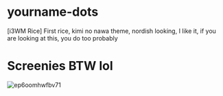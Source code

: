 # yourname-dots
[i3WM Rice] First rice, kimi no nawa theme, nordish looking, I like it, if you are looking at this, you do too probably

# Screenies BTW lol
![ep6oomhwfbv71](https://user-images.githubusercontent.com/21031021/161033768-bc7983e7-7a54-49ae-b3dd-14399273c93f.png)
